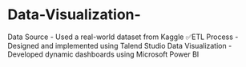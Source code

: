 # Data-Visualization-
Data Source - Used a real-world dataset from Kaggle ✅ETL Process - Designed and implemented using Talend Studio Data Visualization - Developed dynamic dashboards using Microsoft Power BI
